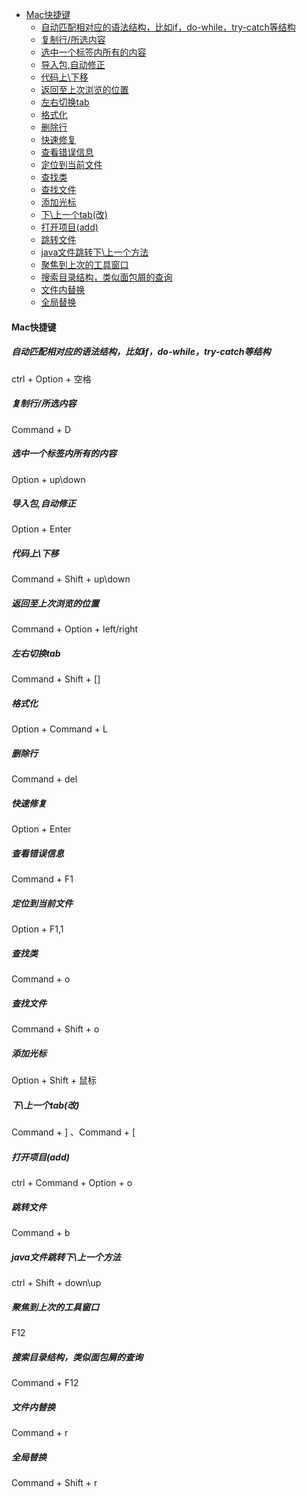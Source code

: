 - [Mac快捷键](#mac快捷键)
  - [自动匹配相对应的语法结构，比如if，do-while，try-catch等结构](#自动匹配相对应的语法结构比如ifdo-whiletry-catch等结构)
  - [复制行/所选内容](#复制行所选内容)
  - [选中一个标签内所有的内容](#选中一个标签内所有的内容)
  - [导入包,自动修正](#导入包自动修正)
  - [代码上\\下移](#代码上下移)
  - [返回至上次浏览的位置](#返回至上次浏览的位置)
  - [左右切换tab](#左右切换tab)
  - [格式化](#格式化)
  - [删除行](#删除行)
  - [快速修复](#快速修复)
  - [查看错误信息](#查看错误信息)
  - [定位到当前文件](#定位到当前文件)
  - [查找类](#查找类)
  - [查找文件](#查找文件)
  - [添加光标](#添加光标)
  - [下\\上一个tab(改)](#下上一个tab改)
  - [打开项目(add)](#打开项目add)
  - [跳转文件](#跳转文件)
  - [java文件跳转下\\上一个方法](#java文件跳转下上一个方法)
  - [聚焦到上次的工具窗口](#聚焦到上次的工具窗口)
  - [搜索目录结构，类似面包屑的查询](#搜索目录结构类似面包屑的查询)
  - [文件内替换](#文件内替换)
  - [全局替换](#全局替换)

#### Mac快捷键

##### 自动匹配相对应的语法结构，比如if，do-while，try-catch等结构

ctrl + Option + 空格

##### 复制行/所选内容

Command + D

##### 选中一个标签内所有的内容

Option + up\down

##### 导入包,自动修正

Option + Enter

##### 代码上\下移

Command + Shift + up\down

##### 返回至上次浏览的位置

Command + Option + left/right

##### 左右切换tab

Command + Shift + []

##### 格式化

Option + Command + L

##### 删除行

Command + del

##### 快速修复

Option + Enter

##### 查看错误信息

Command + F1

##### 定位到当前文件

Option + F1,1

##### 查找类

Command + o

##### 查找文件

Command + Shift + o

##### 添加光标

Option + Shift + 鼠标

##### 下\上一个tab(改)

Command + ] 、Command + [

##### 打开项目(add)

ctrl + Command + Option + o

##### 跳转文件

Command + b

##### java文件跳转下\上一个方法

ctrl + Shift + down\up

##### 聚焦到上次的工具窗口

F12

##### 搜索目录结构，类似面包屑的查询

Command + F12

##### 文件内替换

Command + r

##### 全局替换

Command + Shift + r
